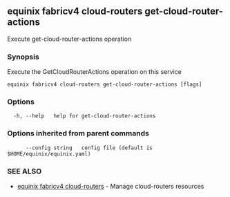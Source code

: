 ## equinix fabricv4 cloud-routers get-cloud-router-actions

Execute get-cloud-router-actions operation

### Synopsis

Execute the GetCloudRouterActions operation on this service

```
equinix fabricv4 cloud-routers get-cloud-router-actions [flags]
```

### Options

```
  -h, --help   help for get-cloud-router-actions
```

### Options inherited from parent commands

```
      --config string   config file (default is $HOME/equinix/equinix.yaml)
```

### SEE ALSO

* [equinix fabricv4 cloud-routers](equinix_fabricv4_cloud-routers.md)	 - Manage cloud-routers resources

